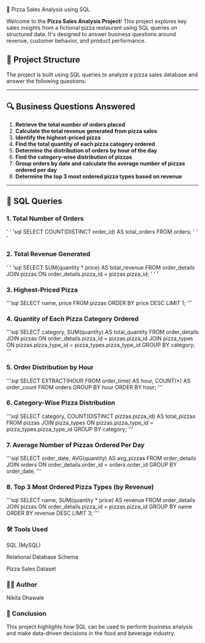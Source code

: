  🍕 Pizza Sales Analysis using SQL

Welcome to the **Pizza Sales Analysis Project**! This project explores key sales insights from a fictional pizza restaurant using SQL queries on structured data. It's designed to answer business questions around revenue, customer behavior, and product performance.

## 📁 Project Structure

The project is built using SQL queries to analyze a pizza sales database and answer the following questions:

---

## 🔍 Business Questions Answered

1. **Retrieve the total number of orders placed**
2. **Calculate the total revenue generated from pizza sales**
3. **Identify the highest-priced pizza**
4. **Find the total quantity of each pizza category ordered**
5. **Determine the distribution of orders by hour of the day**
6. **Find the category-wise distribution of pizzas**
7. **Group orders by date and calculate the average number of pizzas ordered per day**
8. **Determine the top 3 most ordered pizza types based on revenue**

---

## 🧠 SQL Queries

### 1. Total Number of Orders
' ' 'sql
SELECT COUNT(DISTINCT order_id) AS total_orders FROM orders;
' ' '

### 2. Total Revenue Generated
' ' 'sql
SELECT SUM(quantity * price) AS total_revenue 
FROM order_details 
JOIN pizzas ON order_details.pizza_id = pizzas.pizza_id;
' ' '

### 3. Highest-Priced Pizza
'''sql
SELECT name, price 
FROM pizzas 
ORDER BY price DESC 
LIMIT 1;
'''

### 4. Quantity of Each Pizza Category Ordered
'''sql
SELECT category, SUM(quantity) AS total_quantity
FROM order_details
JOIN pizzas ON order_details.pizza_id = pizzas.pizza_id
JOIN pizza_types ON pizzas.pizza_type_id = pizza_types.pizza_type_id
GROUP BY category;
'''

### 5. Order Distribution by Hour
'''sql
SELECT EXTRACT(HOUR FROM order_time) AS hour, COUNT(*) AS order_count
FROM orders
GROUP BY hour
ORDER BY hour;
'''

### 6. Category-Wise Pizza Distribution
'''sql
SELECT category, COUNT(DISTINCT pizzas.pizza_id) AS total_pizzas
FROM pizzas
JOIN pizza_types ON pizzas.pizza_type_id = pizza_types.pizza_type_id
GROUP BY category;
'''

### 7. Average Number of Pizzas Ordered Per Day
'''sql
SELECT order_date, AVG(quantity) AS avg_pizzas
FROM order_details
JOIN orders ON order_details.order_id = orders.order_id
GROUP BY order_date;
'''

### 8. Top 3 Most Ordered Pizza Types (by Revenue)
'''sql
SELECT name, SUM(quantity * price) AS revenue
FROM order_details
JOIN pizzas ON order_details.pizza_id = pizzas.pizza_id
GROUP BY name
ORDER BY revenue DESC
LIMIT 3;
'''

### 🛠 Tools Used
SQL (MySQL)

Relational Database Schema

Pizza Sales Dataset 

### 👩‍💻 Author
Nikita Dhawale


### 📌 Conclusion
This project highlights how SQL can be used to perform business analysis and make data-driven decisions in the food and beverage industry. 

